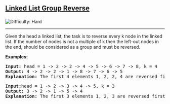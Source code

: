 <h2><a href="https://www.geeksforgeeks.org/problems/reverse-a-linked-list-in-groups-of-given-size/1">Linked List Group Reverse

</a></h2> <img src='https://img.shields.io/badge/Difficulty-Hard-red' alt='Difficulty: Hard' /><hr>

<p>Given the head a linked list, the task is to reverse every k node in the linked list. If the number of nodes is not a multiple of k then the left-out nodes in the end, should be considered as a group and must be reversed.</p>


<b>Examples:</b>

<pre>
<b>Input:</b> head = 1 -> 2 -> 2 -> 4 -> 5 -> 6 -> 7 -> 8, k = 4
<b>Output:</b> 4 -> 2 -> 2 -> 1 -> 8 -> 7 -> 6 -> 5
<b>Explanation:</b> The first 4 elements 1, 2, 2, 4 are reversed first and then the next 4 elements 5, 6, 7, 8. Hence, the resultant linked list is 4 -> 2 -> 2 -> 1 -> 8 -> 7 -> 6 -> 5.
</pre>

<pre>
<b>Input:</b>head = 1 -> 2 -> 3 -> 4 -> 5, k = 3
<b>Output:</b> 3 -> 2 -> 1 -> 5 -> 4
<b>Explanation:</b> The first 3 elements 1, 2, 3 are reversed first and then left out elements 4, 5 are reversed. Hence, the resultant linked list is 3 -> 2 -> 1 -> 5 -> 4.
</pre>








